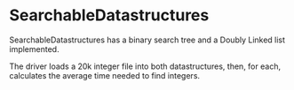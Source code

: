 # SearchableDatastructures
SearchableDatastructures has a binary search tree and a Doubly Linked list implemented.

The driver loads a 20k integer file into both datastructures, then, for each, calculates the average time needed to find integers.
